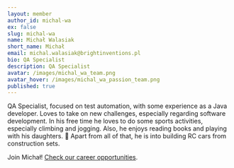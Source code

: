 ```yaml
---
layout: member
author_id: michal-wa
ex: false
slug: michal-wa
name: Michał Walasiak
short_name: Michał
email: michal.walasiak@brightinventions.pl
bio: QA Specialist
description: QA Specialist
avatar: /images/michal_wa_team.png
avatar_hover: /images/michal_wa_passion_team.png
published: true
---
```

QA Specialist, focused on test automation, with some experience as a Java developer. Loves to take on new challenges, especially regarding software development. In his free time he loves to do some sports activities, especially climbing and jogging. Also, he enjoys reading books and playing with his daughters. 🙂 Apart from all of that, he is into building RC cars from construction sets.

Join Michał! [Check our career opportunities](/career).